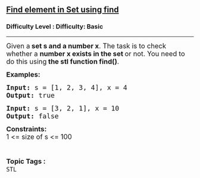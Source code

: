 <h2><a href="https://www.geeksforgeeks.org/problems/find-element-in-set-using-find/1?page=1&difficulty=Basic,Easy&status=unsolved&sortBy=accuracy">Find element in Set using find</a></h2><h3>Difficulty Level : Difficulty: Basic</h3><hr><div class="problems_problem_content__Xm_eO"><p><span style="font-size: 18px;">Given a<strong>&nbsp;set s and a number x</strong>. The task is to check whether a&nbsp;<strong>number x exists in the set&nbsp;</strong>or not. You need to do this using<strong>&nbsp;the stl function find()</strong>.</span></p>
<p><strong><span style="font-size: 18px;">Examples:</span></strong></p>
<pre><strong><span style="font-size: 18px;">Input:&nbsp;</span></strong><span style="font-size: 18px;">s = [1, 2, 3, 4], x = 4<br><strong>Output: </strong>true</span></pre>
<pre><strong><span style="font-size: 18px;">Input:</span></strong><span style="font-size: 18px;"> s = [3, 2, 1], x = 10<br><strong>Output:&nbsp;</strong>false</span></pre>
<p><strong style="font-size: 18px;">Constraints:</strong><br style="font-size: 18px;"><span style="font-size: 18px;">1 &lt;= size of s</span><span style="font-size: 18px;">&nbsp;&lt;= 100</span></p></div><br><p><span style=font-size:18px><strong>Topic Tags : </strong><br><code>STL</code>&nbsp;
